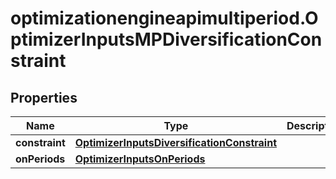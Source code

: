 # optimizationengineapimultiperiod.OptimizerInputsMPDiversificationConstraint

## Properties

Name | Type | Description | Notes
------------ | ------------- | ------------- | -------------
**constraint** | [**OptimizerInputsDiversificationConstraint**](OptimizerInputsDiversificationConstraint.md) |  | [optional] 
**onPeriods** | [**OptimizerInputsOnPeriods**](OptimizerInputsOnPeriods.md) |  | [optional] 


